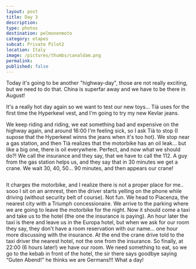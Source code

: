```yaml
---
layout: post
title: Day 3
description: 
type: photos
destination: pelmonenmoto
category: etapes
subcat: Private Pilot2
location: Italy
image: /pictures/thumbs/canaldam.png
permalink: 
published: false
---
```


Today it's going to be another "highway-day", those are not really exciting, but we need to do that. China is superfar away and we have to be there in August!

It's a really hot day again so we want to test our new toys... Tià uses for the first time the Hyperkewl vest, and I'm going to try my new Kevlar jeans.

We keep riding and riding, we eat something bad and expensive on the highway again, and around 16:00 I'm feeling sick, so I ask Tià to stop (I supose that the Hyperkewl winns the jeans when it's too hot). We stop near a gas station, and then Tià realizes that the motorbike has an oil leak... but like a big one, there is oil everywhere. Perfect, and now what we should do?! We call the insurance and they say, that we have to call the 112. A guy from the gas station helps us, and they say that in 30 minutes we get a crane. We wait 30, 40, 50... 90 minutes, and then appears our crane! 

<p><a
href="https://lh3.googleusercontent.com/DI_e8VI3Bw-Dzv7a3urBx9n5lAhR8C6OGiV3jXdRc2nVtlllFS0TqCUk2Xs-biTOD91ZH7WNu0wZ-ytrwtVmUSY0GamZQ-pN-30I9vZNdpv3eWs8LZAVl5mOZlyc28M7XhgX0eeNLxSVS_0WucPXWGkdtbUx9ZsyKY8_NmLnSRZay5uxMsnafb5LQ0qFL9iowle--5dk0G_wBO_nayD81-15_hKbJdYNaj14m_T33KJtdLQ4zh6YmWVHfEt7kMYDrXqeckZaWWpuceFnLDzZ9TNSFLk1oL6SsdwIKlQY2zq7Lp-2DmPYQTYbckYVsnBTaTpSkYny_qjiqqmLiPbAbtXriQfyel6yrVcGWFvMoR3SiUYXw0WinuVOB7jT4OWvKdSNUbQNl92DLmmRee03NPXnqBpi7Ix2oyTPezDlH-kuYUjzVD7Ooj13tOtIEi5sY_TRZnrrwNhlOVW_DYRwEvqAGSSdHGYQfxYg5jLlb_YNZQp-aX_hmwZN27e1XMw1vkroyc9XB2Nx9EmXiglddeUXgb_JK4MMe1_fq7xorS_RvnR_LmWoiEPu8G72QrxbS0zKB46bZKbClgQ4kqslap9BzxGK0ybRrGJvKdDD=w883-h662-no"> 
<img src="https://lh3.googleusercontent.com/DI_e8VI3Bw-Dzv7a3urBx9n5lAhR8C6OGiV3jXdRc2nVtlllFS0TqCUk2Xs-biTOD91ZH7WNu0wZ-ytrwtVmUSY0GamZQ-pN-30I9vZNdpv3eWs8LZAVl5mOZlyc28M7XhgX0eeNLxSVS_0WucPXWGkdtbUx9ZsyKY8_NmLnSRZay5uxMsnafb5LQ0qFL9iowle--5dk0G_wBO_nayD81-15_hKbJdYNaj14m_T33KJtdLQ4zh6YmWVHfEt7kMYDrXqeckZaWWpuceFnLDzZ9TNSFLk1oL6SsdwIKlQY2zq7Lp-2DmPYQTYbckYVsnBTaTpSkYny_qjiqqmLiPbAbtXriQfyel6yrVcGWFvMoR3SiUYXw0WinuVOB7jT4OWvKdSNUbQNl92DLmmRee03NPXnqBpi7Ix2oyTPezDlH-kuYUjzVD7Ooj13tOtIEi5sY_TRZnrrwNhlOVW_DYRwEvqAGSSdHGYQfxYg5jLlb_YNZQp-aX_hmwZN27e1XMw1vkroyc9XB2Nx9EmXiglddeUXgb_JK4MMe1_fq7xorS_RvnR_LmWoiEPu8G72QrxbS0zKB46bZKbClgQ4kqslap9BzxGK0ybRrGJvKdDD=w883-h662-no" alt=""></a></p>

It charges the motorbike, and I realize there is not a proper place for me.. sooo I sit on an armrest, then the driver starts yelling on the phone while driving (without security belt of course). Not fun. We head to Piacenza, the nearest city with a Triumph concessionaire. We arrive to the parking where we are going to leave the motorbike for the night. Now it should come a taxi and take us to the hotel (the one the insurance is paying). An hour later the taxi is there and leave us in the Europa hotel, but when we ask for our room they say, they don't have a room reservation with our name... one hour more discussing with the insurance. At the end the crane drive told to the taxi driver the nearest hotel, not the one from the insurance. So finally, at 22:00 (6 hours later!) we have our room. We need something to eat, so we go to the kebab in front of the hotel, the sir there says goodbye saying “Guten Abend!” he thinks we are Germans!!! What a day!




